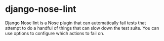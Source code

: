 django-nose-lint
================

Django Nose lint is a Nose plugin that can automatically fail tests that attempt to do a handful of things that can slow down the test suite. You can use options to configure which actions to fail on.